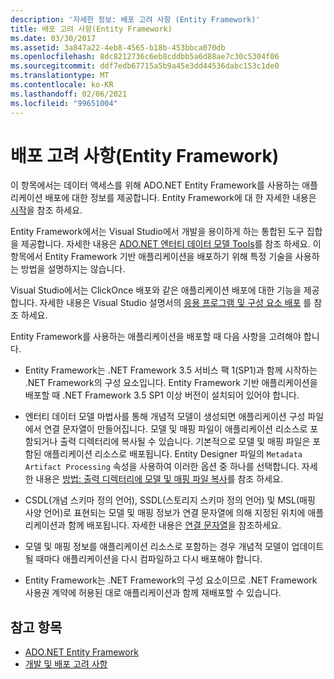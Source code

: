 ```yaml
---
description: '자세한 정보: 배포 고려 사항 (Entity Framework)'
title: 배포 고려 사항(Entity Framework)
ms.date: 03/30/2017
ms.assetid: 3a847a22-4eb8-4565-b18b-453bbca070db
ms.openlocfilehash: 8dc8212736c6eb8cddbb5a6d88ae7c30c5304f06
ms.sourcegitcommit: ddf7edb67715a5b9a45e3dd44536dabc153c1de0
ms.translationtype: MT
ms.contentlocale: ko-KR
ms.lasthandoff: 02/06/2021
ms.locfileid: "99651004"
---
```

# <a name="deployment-considerations-entity-framework"></a>배포 고려 사항(Entity Framework)

이 항목에서는 데이터 액세스를 위해 ADO.NET Entity Framework를 사용하는 애플리케이션 배포에 대한 정보를 제공합니다. Entity Framework에 대 한 자세한 내용은 [시작](getting-started.md)을 참조 하세요.  
  
 Entity Framework에서는 Visual Studio에서 개발을 용이하게 하는 통합된 도구 집합을 제공합니다. 자세한 내용은 [ADO.NET 엔터티 데이터 모델 Tools](/previous-versions/dotnet/netframework-4.0/bb399249(v=vs.100))를 참조 하세요. 이 항목에서 Entity Framework 기반 애플리케이션을 배포하기 위해 특정 기술을 사용하는 방법을 설명하지는 않습니다.  
  
 Visual Studio에서는 ClickOnce 배포와 같은 애플리케이션 배포에 대한 기능을 제공합니다. 자세한 내용은 Visual Studio 설명서의 [응용 프로그램 및 구성 요소 배포](/visualstudio/deployment/deploying-applications-services-and-components) 를 참조 하세요.  
  
 Entity Framework를 사용하는 애플리케이션을 배포할 때 다음 사항을 고려해야 합니다.  
  
- Entity Framework는 .NET Framework 3.5 서비스 팩 1(SP1)과 함께 시작하는 .NET Framework의 구성 요소입니다. Entity Framework 기반 애플리케이션을 배포할 때 .NET Framework 3.5 SP1 이상 버전이 설치되어 있어야 합니다.  
  
- 엔터티 데이터 모델 마법사를 통해 개념적 모델이 생성되면 애플리케이션 구성 파일에서 연결 문자열이 만들어집니다. 모델 및 매핑 파일이 애플리케이션 리소스로 포함되거나 출력 디렉터리에 복사될 수 있습니다. 기본적으로 모델 및 매핑 파일은 포함된 애플리케이션 리소스로 배포됩니다. Entity Designer 파일의 `Metadata Artifact Processing` 속성을 사용하여 이러한 옵션 중 하나를 선택합니다. 자세한 내용은 [방법: 출력 디렉터리에 모델 및 매핑 파일 복사](/previous-versions/dotnet/netframework-4.0/cc716709(v=vs.100))를 참조 하세요.  
  
- CSDL(개념 스키마 정의 언어), SSDL(스토리지 스키마 정의 언어) 및 MSL(매핑 사양 언어)로 표현되는 모델 및 매핑 정보가 연결 문자열에 의해 지정된 위치에 애플리케이션과 함께 배포됩니다. 자세한 내용은 [연결 문자열](connection-strings.md)을 참조하세요.  
  
- 모델 및 매핑 정보를 애플리케이션 리소스로 포함하는 경우 개념적 모델이 업데이트될 때마다 애플리케이션을 다시 컴파일하고 다시 배포해야 합니다.  
  
- Entity Framework는 .NET Framework의 구성 요소이므로 .NET Framework 사용권 계약에 허용된 대로 애플리케이션과 함께 재배포할 수 있습니다.  
  
## <a name="see-also"></a>참고 항목

- [ADO.NET Entity Framework](index.md)
- [개발 및 배포 고려 사항](development-and-deployment-considerations.md)
